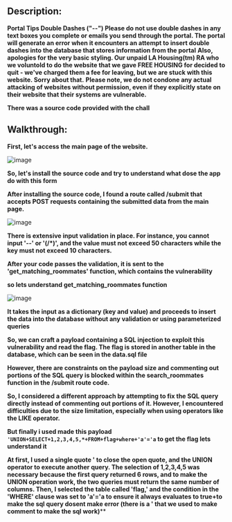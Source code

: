 ## Description:
**Portal Tips Double Dashes ("--") Please do not use double dashes in any text boxes you complete or emails you send through the portal. The portal will generate an error when it encounters an attempt to insert double dashes into the database that stores information from the portal**
**Also, apologies for the very basic styling. Our unpaid LA Housing(tm) RA who we voluntold to do the website that we gave FREE HOUSING for decided to quit - we've charged them a fee for leaving, but we are stuck with this website. Sorry about that.**
**Please note, we do not condone any actual attacking of websites without permission, even if they explicitly state on their website that their systems are vulnerable.**

**There was a source code provided with the chall**

## Walkthrough:

**First, let's access the main page of the website.**

![image](https://github.com/qlashx/ctf_writeups/assets/106611511/7037c2f9-db42-407c-b173-1c363ba96d76)

**So, let's install the source code and try to understand what dose the app do with this form**

**After installing the source code, I found a route called /submit that accepts POST requests containing the submitted data from the main page.** 

![image](https://github.com/qlashx/ctf_writeups/assets/106611511/a9df0eb1-2a6d-4b88-89ef-fa38dbeef52a)

**There is extensive input validation in place. For instance, you cannot input '--' or '(/*)', and the value must not exceed 50 characters while the key must not exceed 10 characters.**

**After your code passes the validation, it is sent to the 'get_matching_roommates' function, which contains the vulnerability**

**so lets understand get_matching_roommates function**

![image](https://github.com/qlashx/ctf_writeups/assets/106611511/76577f23-b2f2-4dc5-8105-b58787e29bf9)

**It takes the input as a dictionary (key and value) and proceeds to insert the data into the database without any validation or using parameterized queries**

**So, we can craft a payload containing a SQL injection to exploit this vulnerability and read the flag. The flag is stored in another table in the database, which can be seen in the data.sql file**

**However, there are constraints on the payload size and commenting out portions of the SQL query is blocked within the search_roommates function in the /submit route code.**

**So, I considered a different approach by attempting to fix the SQL query directly instead of commenting out portions of it. However, I encountered difficulties due to the size limitation, especially when using operators like the LIKE operator.**

**But finally i used made this payload ```'UNION+SELECT+1,2,3,4,5,*+FROM+flag+where+'a'='a``` to get the flag lets understand it**

**At first, I used a single quote ' to close the open quote, and the UNION operator to execute another query. The selection of 1,2,3,4,5 was necessary because the first query returned 6 rows, and to make the UNION operation work, the two queries must return the same number of columns. Then, I selected the table called 'flag,' and the condition in the 'WHERE' clause was set to 'a'='a to ensure it always evaluates to true+to make the sql query dosent make error (there is a ' that we used to make comment to make the sql work)****

